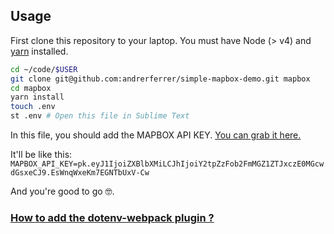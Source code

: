 ## Usage

First clone this repository to your laptop. You must have Node (> v4) and [yarn](https://yarnpkg.com/lang/en/docs/install/) installed.

```bash
cd ~/code/$USER
git clone git@github.com:andrerferrer/simple-mapbox-demo.git mapbox
cd mapbox
yarn install
touch .env
st .env # Open this file in Sublime Text
```

In this file, you should add the MAPBOX API KEY. [You can grab it here.](https://account.mapbox.com/)

It'll be like this:
    ```
      MAPBOX_API_KEY=pk.eyJ1IjoiZXBlbXMiLCJhIjoiY2tpZzFob2FmMGZ1ZTJxczE0MGcwdGsxeCJ9.EsWnqWxeKm7EGNTbUxV-Cw
    ```

And you're good to go 🤓.

### [How to add the dotenv-webpack plugin ?](https://github.com/andrerferrer/quickTips/blob/master/Webpacker/config_dotenv.md)
